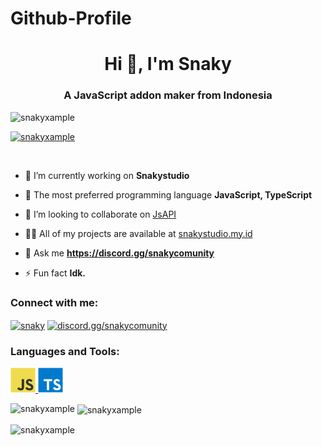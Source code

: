 # Github-Profile<h1 align="center">Hi 👋, I'm Snaky</h1>
<h3 align="center">A JavaScript addon maker from Indonesia</h3>

<p align="left"> <img src="https://komarev.com/ghpvc/?username=snakyxample&label=Profile%20views&color=0e75b6&style=flat" alt="snakyxample" /> </p>

<p align="left"> <a href="https://github.com/ryo-ma/github-profile-trophy"><img src="https://github-profile-trophy.vercel.app/?username=snakyxample" alt="snakyxample" /></a> </p>

<p align="left"> <a href="https://twitter.com/" target="blank"><img src="https://img.shields.io/twitter/follow/?logo=twitter&style=for-the-badge" alt="" /></a> </p>

- 🔭 I’m currently working on **Snakystudio**

- 🌱 The most preferred programming language **JavaScript, TypeScript**

- 👯 I’m looking to collaborate on [JsAPI](snakystudio.my.id/collaborate.html)

- 👨‍💻 All of my projects are available at [snakystudio.my.id](snakystudio.my.id)

- 💬 Ask me **https://discord.gg/snakycomunity**

- ⚡ Fun fact **Idk.**

<h3 align="left">Connect with me:</h3>
<p align="left">
<a href="https://www.youtube.com/c/snaky" target="blank"><img align="center" src="https://raw.githubusercontent.com/rahuldkjain/github-profile-readme-generator/master/src/images/icons/Social/youtube.svg" alt="snaky" height="30" width="40" /></a>
<a href="https://discord.gg/discord.gg/snakycomunity" target="blank"><img align="center" src="https://raw.githubusercontent.com/rahuldkjain/github-profile-readme-generator/master/src/images/icons/Social/discord.svg" alt="discord.gg/snakycomunity" height="30" width="40" /></a>
</p>

<h3 align="left">Languages and Tools:</h3>
<p align="left"> <a href="https://developer.mozilla.org/en-US/docs/Web/JavaScript" target="_blank" rel="noreferrer"> <img src="https://raw.githubusercontent.com/devicons/devicon/master/icons/javascript/javascript-original.svg" alt="javascript" width="40" height="40"/> </a> <a href="https://www.typescriptlang.org/" target="_blank" rel="noreferrer"> <img src="https://raw.githubusercontent.com/devicons/devicon/master/icons/typescript/typescript-original.svg" alt="typescript" width="40" height="40"/> </a> </p>

<p><img align="left" src="https://github-readme-stats.vercel.app/api/top-langs?username=snakyxample&show_icons=true&locale=en&layout=compact" alt="snakyxample" /></p>

<p>&nbsp;<img align="center" src="https://github-readme-stats.vercel.app/api?username=snakyxample&show_icons=true&locale=en" alt="snakyxample" /></p>

<p><img align="center" src="https://github-readme-streak-stats.herokuapp.com/?user=snakyxample&" alt="snakyxample" /></p>
